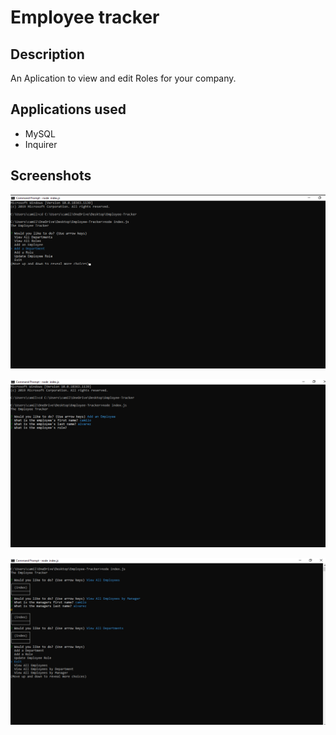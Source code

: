 # Employee tracker

## Description

An Aplication to view and edit Roles for your company.

## Applications used 

* MySQL
* Inquirer

## Screenshots

![pic1](/images/pic1.png)

![pic2](/images/pic2.png)

![pic3](/images/pic3.png)